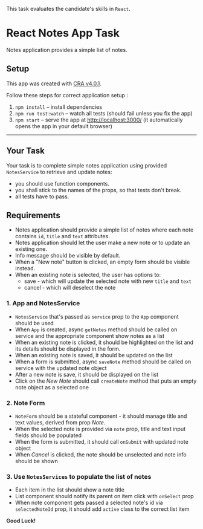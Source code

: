 This task evaluates the candidate's skills in `React`.

# React Notes App Task

Notes application provides a simple list of notes.

## Setup

This app was created with [CRA v4.0.1](https://github.com/facebook/create-react-app).

Follow these steps for correct application setup :

1. `npm install` – install dependencies
2. `npm run test:watch` – watch all tests (should fail unless you fix the app)
3. `npm start` – serve the app at [http://localhost:3000/](http://localhost:3000/) (it automatically opens the app in your default browser)

---

## Your Task

Your task is to complete simple notes application using provided `NotesService` to retrieve and update notes:

- you should use function components.
- you shall stick to the names of the props, so that tests don't break.
- all tests have to pass.

## Requirements

- Notes application should provide a simple list of notes where each note contains `id`, `title` and `text` attributes.
- Notes application should let the user make a new note or to update an existing one.
- Info message should be visible by default.
- When a "New note" button is clicked, an empty form should be visible instead.
- When an existing note is selected, the user has options to:
  - save - which will update the selected note with new `title` and `text`
  - cancel - which will deselect the note

### 1. App and NotesService

- `NotesService` that's passed as `service` prop to the `App` component should be used
- When `App` is created, async `getNotes` method should be called on service and the appropriate component show notes as a list
- When an existing note is clicked, it should be highlighted on the list and its details should be displayed in the form.
- When an existing note is saved, it should be updated on the list
- When a form is submitted, async `saveNote` method should be called on service with the updated note object
- After a new note is save, it should be displayed on the list
- Click on the _New Note_ should call `createNote` method that puts an empty note object as a selected one

### 2. Note Form

- `NoteForm` should be a stateful component - it should manage title and text values, derived from prop _Note_.
- When the selected note is provided via `note` prop, title and text input fields should be populated
- When the form is submitted, it should call `onSubmit` with updated note object
- When _Cancel_ is clicked, the note should be unselected and note info should be shown

### 3. Use `NotesServices` to populate the list of notes

- Each item in the list should show a note title
- List component should notify its parent on item click with `onSelect` prop
- When note component gets passed a selected note's id via `selectedNoteId` prop, it should add `active` class to the correct list item

**Good Luck!**
